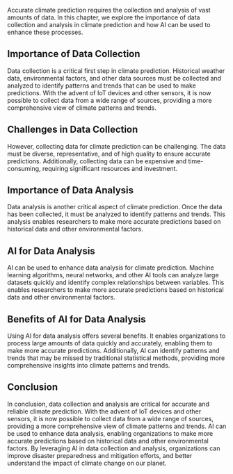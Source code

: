 

Accurate climate prediction requires the collection and analysis of vast amounts of data. In this chapter, we explore the importance of data collection and analysis in climate prediction and how AI can be used to enhance these processes.

Importance of Data Collection
-----------------------------

Data collection is a critical first step in climate prediction. Historical weather data, environmental factors, and other data sources must be collected and analyzed to identify patterns and trends that can be used to make predictions. With the advent of IoT devices and other sensors, it is now possible to collect data from a wide range of sources, providing a more comprehensive view of climate patterns and trends.

Challenges in Data Collection
-----------------------------

However, collecting data for climate prediction can be challenging. The data must be diverse, representative, and of high quality to ensure accurate predictions. Additionally, collecting data can be expensive and time-consuming, requiring significant resources and investment.

Importance of Data Analysis
---------------------------

Data analysis is another critical aspect of climate prediction. Once the data has been collected, it must be analyzed to identify patterns and trends. This analysis enables researchers to make more accurate predictions based on historical data and other environmental factors.

AI for Data Analysis
--------------------

AI can be used to enhance data analysis for climate prediction. Machine learning algorithms, neural networks, and other AI tools can analyze large datasets quickly and identify complex relationships between variables. This enables researchers to make more accurate predictions based on historical data and other environmental factors.

Benefits of AI for Data Analysis
--------------------------------

Using AI for data analysis offers several benefits. It enables organizations to process large amounts of data quickly and accurately, enabling them to make more accurate predictions. Additionally, AI can identify patterns and trends that may be missed by traditional statistical methods, providing more comprehensive insights into climate patterns and trends.

Conclusion
----------

In conclusion, data collection and analysis are critical for accurate and reliable climate prediction. With the advent of IoT devices and other sensors, it is now possible to collect data from a wide range of sources, providing a more comprehensive view of climate patterns and trends. AI can be used to enhance data analysis, enabling organizations to make more accurate predictions based on historical data and other environmental factors. By leveraging AI in data collection and analysis, organizations can improve disaster preparedness and mitigation efforts, and better understand the impact of climate change on our planet.
